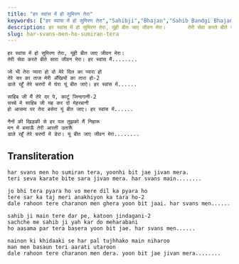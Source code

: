 ```yaml
---
title: "हर स्वांस में हो सुमिरण तेरा"
keywords: ["हर स्वांस में हो सुमिरण तेरा","Sahibji","Bhajan","Sahib Bandgi Bhajan","Sant Kabir Bhajan","bhajan lyrics","साहिब बंदगी भजन","भजन"]
description: हर स्वांस में हो सुमिरण तेरा, यूंही बीत जाए जीवन मेरा।       तेरी सेवा करते बीते सारा जीवन मेरा। हर स्वांस मैं........          जो भी तेरा प्यारा हो
slug: har-svans-men-ho-sumiran-tera
---
```


  
    हर स्वांस में हो सुमिरण तेरा, यूंही बीत जाए जीवन मेरा।  
    तेरी सेवा करते बीते सारा जीवन मेरा। हर स्वांस मैं........  
  
    जो भी तेरा प्यारा हो वो मेरे दिल का प्यारा हो  
    तेरे सर का ताज मेरी अँखियों का तारा हो-2  
    डाले रहूँ तेरे चरणों में घेरा यूं बीत जाऐ। हर स्वांस में......  
  
    साहिब जी मैं तेरे दर पे, काटूं जिन्दगानी-2  
    सच्चे मे साहिब जी यह कर दो मेहरबानी  
    हो आसमा पर तेरा बसेरा यूं बीत जाए। हर स्वांस में......  
  
    नैनों की खिड़की से हर पल तुझको मैं निहारू  
    मन में बसाऊँ तेरी आरती उतारूँ   
    डाले रहूँ तेरे चरणों में डेरा। यूं बीत जाए जीवन मेरा........  


## Transliteration

  
    har svans men ho sumiran tera, yoonhi bit jae jivan mera.  
    teri seva karate bite sara jivan mera. har svans main........  
  
    jo bhi tera pyara ho vo mere dil ka pyara ho  
    tere sar ka taj meri anakhiyon ka tara ho-2  
    dale rahoon tere charanon men ghera yoon bit jaai. har svans men......  
  
    sahib ji main tere dar pe, katoon jindagani-2  
    sachche me sahib ji yah kar do meharabani  
    ho aasama par tera basera yoon bit jae. har svans men......  
  
    nainon ki khidaaki se har pal tujhhako main niharoo  
    man men basaun teri aarati utaroon   
    dale rahoon tere charanon men dera. yoon bit jae jivan mera........  

  